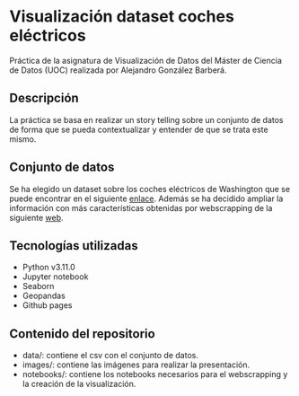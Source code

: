 # Visualización dataset coches eléctricos
Práctica de la asignatura de Visualización de Datos del Máster de Ciencia de Datos (UOC) realizada por Alejandro González Barberá.
## Descripción
La práctica se basa en realizar un story telling sobre un conjunto de datos de forma que se pueda contextualizar y entender de que se trata este mismo.

## Conjunto de datos
Se ha elegido un dataset sobre los coches eléctricos de Washington que se puede encontrar en el siguiente [enlace](https://data.wa.gov/Transportation/Electric-Vehicle-Population-Data/f6w7-q2d2/data). Además se ha decidido ampliar la información con más características obtenidas por webscrapping de la siguiente [web](https://ev-database.org/).

## Tecnologías utilizadas
- Python v3.11.0
- Jupyter notebook
- Seaborn
- Geopandas
- Github pages

## Contenido del repositorio
- data/: contiene el csv con el conjunto de datos.
- images/: contiene las imágenes para realizar la presentación.
- notebooks/: contiene los notebooks necesarios para el webscrapping y la creación de la visualización.
